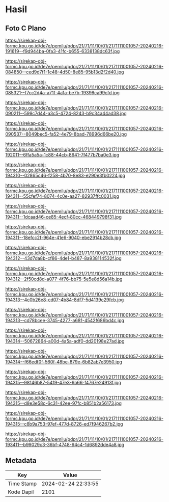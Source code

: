 # Hasil

## Foto C Plano

https://sirekap-obj-formc.kpu.go.id/de7e/pemilu/pdpr/21/71/11/10/01/2171111001057-20240216-191619--f9d944ba-0fa3-41fc-b655-6338138dc63f.jpg

https://sirekap-obj-formc.kpu.go.id/de7e/pemilu/pdpr/21/71/11/10/01/2171111001057-20240216-084850--ced9d7f1-1c48-4d50-8e85-95b13d2f2d40.jpg

https://sirekap-obj-formc.kpu.go.id/de7e/pemilu/pdpr/21/71/11/10/01/2171111001057-20240216-085321--f7cc2d4a-a71f-4a1a-be7b-19396ca99cfd.jpg

https://sirekap-obj-formc.kpu.go.id/de7e/pemilu/pdpr/21/71/11/10/01/2171111001057-20240216-090211--599c7d44-a3c5-4724-8243-b9c34a44ad38.jpg

https://sirekap-obj-formc.kpu.go.id/de7e/pemilu/pdpr/21/71/11/10/01/2171111001057-20240216-090537--8049bec5-fa52-4e79-8bad-78996d66be20.jpg

https://sirekap-obj-formc.kpu.go.id/de7e/pemilu/pdpr/21/71/11/10/01/2171111001057-20240216-192011--6ffa5a5a-1c88-44cb-8641-7f477b7ba0e3.jpg

https://sirekap-obj-formc.kpu.go.id/de7e/pemilu/pdpr/21/71/11/10/01/2171111001057-20240216-194310--02865c46-f258-4b70-8e83-e290e3fb0224.jpg

https://sirekap-obj-formc.kpu.go.id/de7e/pemilu/pdpr/21/71/11/10/01/2171111001057-20240216-194311--55cfef74-8074-4c0e-aa27-82937ffc0031.jpg

https://sirekap-obj-formc.kpu.go.id/de7e/pemilu/pdpr/21/71/11/10/01/2171111001057-20240216-194311--1dcaad46-ce85-4ecf-80cc-468449798f31.jpg

https://sirekap-obj-formc.kpu.go.id/de7e/pemilu/pdpr/21/71/11/10/01/2171111001057-20240216-194311--18efcc2f-964e-41e6-9040-ebe2914b28cb.jpg

https://sirekap-obj-formc.kpu.go.id/de7e/pemilu/pdpr/21/71/11/10/01/2171111001057-20240216-194312--43d7da8b-cf86-4de1-b487-8a938114532f.jpg

https://sirekap-obj-formc.kpu.go.id/de7e/pemilu/pdpr/21/71/11/10/01/2171111001057-20240216-194312--2f50cd8d-a077-4f76-bb75-5e5e8d56a14b.jpg

https://sirekap-obj-formc.kpu.go.id/de7e/pemilu/pdpr/21/71/11/10/01/2171111001057-20240216-194313--4c0b26e8-cd07-4b84-8df7-5d4139c29fcb.jpg

https://sirekap-obj-formc.kpu.go.id/de7e/pemilu/pdpr/21/71/11/10/01/2171111001057-20240216-194313--cd78bcee-3745-4277-a681-4542f686bd4c.jpg

https://sirekap-obj-formc.kpu.go.id/de7e/pemilu/pdpr/21/71/11/10/01/2171111001057-20240216-194314--50672864-a00d-4a5a-adf0-dd20198e27ad.jpg

https://sirekap-obj-formc.kpu.go.id/de7e/pemilu/pdpr/21/71/11/10/01/2171111001057-20240216-194314--f66edf0f-560f-48be-879e-6b82ab7e3950.jpg

https://sirekap-obj-formc.kpu.go.id/de7e/pemilu/pdpr/21/71/11/10/01/2171111001057-20240216-194315--98146b87-5419-47e3-9a66-f4767e24913f.jpg

https://sirekap-obj-formc.kpu.go.id/de7e/pemilu/pdpr/21/71/11/10/01/2171111001057-20240216-194315--d8e3e58c-6c31-42ee-97fc-b851b2a56173.jpg

https://sirekap-obj-formc.kpu.go.id/de7e/pemilu/pdpr/21/71/11/10/01/2171111001057-20240216-194315--c8b9a753-97ef-477d-8726-ed7f946267b2.jpg

https://sirekap-obj-formc.kpu.go.id/de7e/pemilu/pdpr/21/71/11/10/01/2171111001057-20240216-193411--b99029c3-36bf-4748-94c4-1d6892dde4a8.jpg


## Metadata

| Key        | Value               |
| ---------- | ------------------- |
| Time Stamp | 2024-02-24 22:33:55 |
| Kode Dapil | 2101                |



